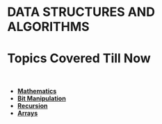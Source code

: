 <h1><b>DATA STRUCTURES AND ALGORITHMS</b></h1>
<h1>Topics Covered Till Now</h1>
<br>


<ul>
<li ><b><a href="https://github.com/kaustubh0777/DSA_CRACKED/tree/master/maths">Mathematics</a></b></li>
<li ><b><a href="https://github.com/kaustubh0777/DSA_CRACKED/tree/master/bit_manipulation">Bit Manipulation</a></b></li>
<li><b><a href="https://github.com/kaustubh0777/DSA_CRACKED/tree/master/recursion">Recursion</a><b></li>
<li><b><a href="https://github.com/kaustubh0777/DSA_CRACKED/tree/master/arrays">Arrays</a></li>
</ul>